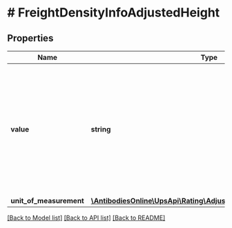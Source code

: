 # # FreightDensityInfoAdjustedHeight

## Properties

Name | Type | Description | Notes
------------ | ------------- | ------------- | -------------
**value** | **string** | Adjusted Height value for the handling unit.  Adjusted Height is done only when Handling unit type is SKD &#x3D; Skid or PLT &#x3D; Pallet. |
**unit_of_measurement** | [**\AntibodiesOnline\UpsApi\Rating\AdjustedHeightUnitOfMeasurement**](AdjustedHeightUnitOfMeasurement.md) |  |

[[Back to Model list]](../../README.md#models) [[Back to API list]](../../README.md#endpoints) [[Back to README]](../../README.md)
